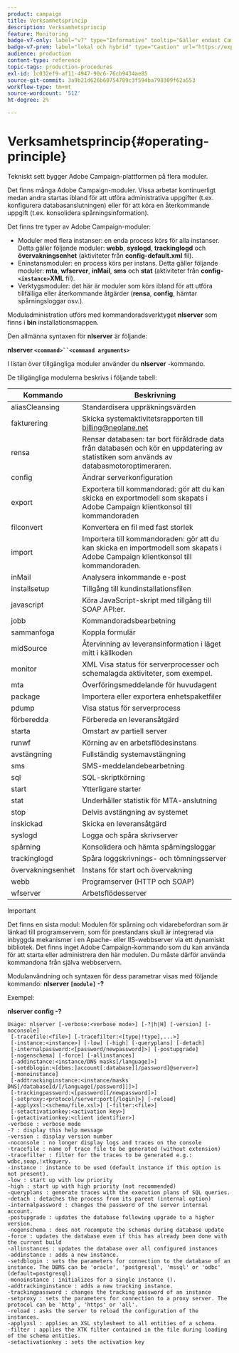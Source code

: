 ```yaml
---
product: campaign
title: Verksamhetsprincip
description: Verksamhetsprincip
feature: Monitoring
badge-v7-only: label="v7" type="Informative" tooltip="Gäller endast Campaign Classic v7"
badge-v7-prem: label="lokal och hybrid" type="Caution" url="https://experienceleague.adobe.com/docs/campaign-classic/using/installing-campaign-classic/architecture-and-hosting-models/hosting-models-lp/hosting-models.html?lang=sv" tooltip="Gäller endast lokala och hybrida driftsättningar"
audience: production
content-type: reference
topic-tags: production-procedures
exl-id: 1c032ef9-af11-4947-90c6-76cb9434ae85
source-git-commit: 3a9b21d626b60754789c3f594ba798309f62a553
workflow-type: tm+mt
source-wordcount: '512'
ht-degree: 2%

---
```


# Verksamhetsprincip{#operating-principle}



Tekniskt sett bygger Adobe Campaign-plattformen på flera moduler.

Det finns många Adobe Campaign-moduler. Vissa arbetar kontinuerligt medan andra startas ibland för att utföra administrativa uppgifter (t.ex. konfigurera databasanslutningen) eller för att köra en återkommande uppgift (t.ex. konsolidera spårningsinformation).

Det finns tre typer av Adobe Campaign-moduler:

* Moduler med flera instanser: en enda process körs för alla instanser. Detta gäller följande moduler: **webb**, **syslogd**, **trackinglogd** och **övervakningsenhet** (aktiviteter från **config-default.xml** fil).
* Eninstansmoduler: en process körs per instans. Detta gäller följande moduler: **mta**, **wfserver**, **inMail**, **sms** och **stat** (aktiviteter från **config-`<instance>`XML** fil).
* Verktygsmoduler: det här är moduler som körs ibland för att utföra tillfälliga eller återkommande åtgärder (**rensa**, **config**, hämtar spårningsloggar osv.).

Moduladministration utförs med kommandoradsverktyget **nlserver** som finns i **bin** installationsmappen.

Den allmänna syntaxen för **nlserver** är följande:

**nlserver `<command>``<command arguments>`**

I listan över tillgängliga moduler använder du **nlserver** -kommando.

De tillgängliga modulerna beskrivs i följande tabell:

| Kommando | Beskrivning |
|---|---|
| aliasCleansing | Standardisera uppräkningsvärden |
| fakturering | Skicka systemaktivitetsrapporten till billing@neolane.net |
| rensa | Rensar databasen: tar bort föråldrade data från databasen och kör en uppdatering av statistiken som används av databasmotoroptimeraren. |
| config | Ändrar serverkonfiguration |
| export | Exportera till kommandorad: gör att du kan skicka en exportmodell som skapats i Adobe Campaign klientkonsol till kommandoraden |
| filconvert | Konvertera en fil med fast storlek |
| import | Importera till kommandoraden: gör att du kan skicka en importmodell som skapats i Adobe Campaign klientkonsol till kommandoraden. |
| inMail | Analysera inkommande e-post |
| installsetup | Tillgång till kundinstallationsfilen |
| javascript | Köra JavaScript-skript med tillgång till SOAP API:er. |
| jobb | Kommandoradsbearbetning |
| sammanfoga | Koppla formulär |
| midSource | Återvinning av leveransinformation i läget mitt i källkoden |
| monitor | XML Visa status för serverprocesser och schemalagda aktiviteter, som exempel. |
| mta | Överföringsmeddelande för huvudagent |
| package | Importera eller exportera enhetspaketfiler |
| pdump | Visa status för serverprocess |
| förberedda | Förbereda en leveransåtgärd |
| starta | Omstart av partiell server |
| runwf | Körning av en arbetsflödesinstans |
| avstängning | Fullständig systemavstängning |
| sms | SMS-meddelandebearbetning |
| sql | SQL-skriptkörning |
| start | Ytterligare starter |
| stat | Underhåller statistik för MTA-anslutning |
| stop | Delvis avstängning av systemet |
| inskickad | Skicka en leveransåtgärd |
| syslogd | Logga och spåra skrivserver |
| spårning | Konsolidera och hämta spårningsloggar |
| trackinglogd | Spåra loggskrivnings- och tömningsserver |
| övervakningsenhet | Instans för start och övervakning |
| webb | Programserver (HTTP och SOAP) |
| wfserver | Arbetsflödesserver |

>[!IMPORTANT]
>
>Det finns en sista modul: Modulen för spårning och vidarebefordran som är länkad till programservern, som för prestandans skull är integrerad via inbyggda mekanismer i en Apache- eller IIS-webbserver via ett dynamiskt bibliotek. Det finns inget Adobe Campaign-kommando som du kan använda för att starta eller administrera den här modulen. Du måste därför använda kommandona från själva webbservern.

Modulanvändning och syntaxen för dess parametrar visas med följande kommando: **nlserver `[module]` -?**

Exempel:

**nlserver config -?**

```
Usage: nlserver [-verbose:<verbose mode>] [-?|h|H] [-version] [-noconsole]
 [-tracefile:<file>] [-tracefilter:<[type|!type],...>]
 [-instance:<instance>] [-low] [-high] [-queryplans] [-detach]
 [-internalpassword:<[password/newpassword]>] [-postupgrade]
 [-nogenschema] [-force] [-allinstances]
 [-addinstance:<instance/DNS masks[/language]>]
 [-setdblogin:<[dbms:]account[:database][/password]@server>]
 [-monoinstance]
 [-addtrackinginstance:<instance/masks DNS[/databaseId/[/language[/password]]]>]
 [-trackingpassword:<[password][/newpassword]>]
 [-setproxy:<protocol/server:port[/login]>] [-reload]
 [-applyxsl:<schema/file.xsl>] [-filter:<file>]
 [-setactivationkey:<activation key>]
 [-getactivationkey:<client identifier>]
-verbose : verbose mode
-? : display this help message
-version : display version number
-noconsole : no longer display logs and traces on the console
-tracefile : name of trace file to be generated (without extension)
-tracefilter : filter for the traces to be generated e.g.: wdbc,soap,!xtkquery.
-instance : instance to be used (default instance if this option is not present).
-low : start up with low priority
-high : start up with high priority (not recommended)
-queryplans : generate traces with the execution plans of SQL queries.
-detach : detaches the process from its parent (internal option)
-internalpassword : changes the password of the server internal account.
-postupgrade : updates the database following upgrade to a higher version. 
-nogenschema : does not recompute the schemas during database update
-force : updates the database even if this has already been done with the current build 
-allinstances : updates the database over all configured instances
-addinstance : adds a new instance.
-setdblogin : sets the parameters for connection to the database of an instance. The DBMS can be 'oracle', 'postgresql', 'mssql' or 'odbc' (default=postgresql)
-monoinstance : initializes for a single instance ().
-addtrackinginstance : adds a new tracking instance.
-trackingpassword : changes the tracking password of an instance
-setproxy : sets the parameters for connection to a proxy server. The protocol can be 'http', 'https' or 'all'.
-reload : asks the server to reload the configuration of the instances. 
-applyxsl : applies an XSL stylesheet to all entities of a schema. 
-filter : applies the XTK filter contained in the file during loading of the schema entities.
-setactivationkey : sets the activation key
```
